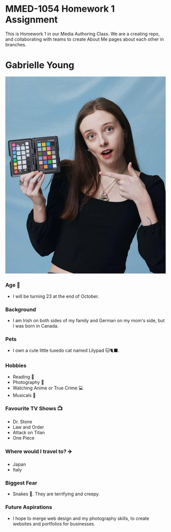 # MMED-1054 Homework 1 Assignment

This is Homework 1 in our Media Authoring Class. We are a creating repo, and collaborating with teams to create About Me pages about each other in branches.

# Gabrielle Young

![A picture of Gabby](images/pictureofgabby.jpg)

### Age 🔢

- I will be turning 23 at the end of October.

### Background

- I am Irish on both sides of my family and German on my mom's side, but I was born in Canada.

### Pets

- I own a cute little tuxedo cat named Lilypad 🐱🐈‍⬛.

### Hobbies

- Reading 📖
- Photography 📸
- Watching Anime or True Crime 💻
- Musicals 🎼

### Favourite TV Shows 📺

- Dr. Stone
- Law and Order
- Attack on Titan
- One Piece

### Where would I travel to? ✈️

- Japan
- Italy 

### Biggest Fear

- Snakes 🐍. They are terrifying and creepy.

### Future Aspirations

- I hope to merge web design and my photography skills, to create websites and portfolios for businesses.
